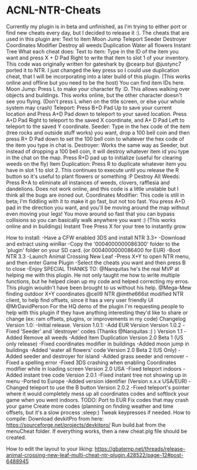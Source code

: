 # ACNL-NTR-Cheats
Currently my plugin is in beta and unfinished, as I'm trying to either port or find new cheats every day, but I decided to release it :).
The cheats that are used in this plugin are:
Text to item
Moon Jump
Teleport
Seeder
Destroyer
Coordinates Modifier
Destroy all weeds
Duplication
Water all flowers
Instant Tree
What each cheat does:
Text to item: Type in the ID of the item you want and press X + D Pad Right to write that item to slot 1 of your inventory. This code was originally written for gateshark by @cearp but @justync7 ported it to NTR. I just changed the key press so I could use duplication cheat, that I will be incorporating into a later build of this plugin. (This works online and offline but you need to be the host) You can find item IDs here.
Moon Jump: Press L to make your character fly :D. This allows walking over objects and buildings. This works online, but the other character doesn't see you flying. (Don't press L when on the title screen, or else your whole system may crash)
Teleport: Press B+D Pad Up to save your current location and Press A+D Pad down to teleport to your saved location. Press A+D Pad Right to teleport to the saved X coordinate, and A+ D Pad Left to teleport to the saved Y coordinate.
Seeder: Type in the hex code of the item (tree rocks and outside stuff works) you want, drop a 100 bell coin and then press R+ D Pad down to set the 100 bell coin to whatever the hex code of the item you type in chat is.
Destroyer: Works the same way as Seeder, but instead of dropping a 100 bell coin, it will destroy whatever item id you type in the chat on the map. Press R+D pad up to initialize (useful for clearing weeds on the fly)
Item Duplication:
Press R to duplicate whatever item you have in slot 1 to slot 2. This continues to execute until you release the R button so it's useful to plant flowers or something :P
Destroy All Weeds:
Press R+A to eliminate all instances of weeds, clovers, rafflesia and dandelions. Does not work online, and this code is a little unstable but I think all the bugs are ironed out.
Coordinates Modifier: This code is still in beta; I'm fiddling with it to make it go fast, but not too fast. You press A+D pad in the direction you want, and you'll be moving around the map without even moving your legs! You move around so fast that you can bypass collisions so you can basically walk anywhere you want :) (This works online and in buildings)
Instant Tree
Press X for your tree to instantly grow

How to install:
-Have a CFW enabled 3DS and install NTR 3.3+
-Download and extract using winRar
-Copy the '0004000000086300' folder to the 'plugin' folder on your SD card. (or 0004000000086400 for EUR)
-Boot NTR 3.3
-Launch Animal Crossing New Leaf
-Press X+Y to open NTR menu, and then enter Game Plugin
-Select the cheats you want and then press B to close
-Enjoy
SPECIAL THANKS TO:
@Nanquitas he's the real MVP at helping me with this plugin. He not only taught me how to write multiple functions, but he helped clean up my code and helped correcting my erros. This plugin wouldn't have been brought to us without his help.
@Mega-Mew finding outdoor X+Y coordinates
@cell9 NTR
@imthe666st modified NTR client, to help find offsets, since it has a very user friendly UI
@MrDavidPerson For the HQ demo of the plugin
I'm requesting people to help with this plugin if they have anything interesting they'd like to share or change (ex: ram offsets, plugins, or improvements in my code)
Changelog
Version 1.0:
-Initial release.
Version 1.0.1:
-Add EUR Version
Version 1.0.2
-Fixed 'Seeder' and 'destroyer' codes (Thanks @Nanquitas :) )
Version 1.1
-Added Remove all weeds
-Added Item Duplication
Version 2.0 Beta 1 (US only release)
-Fixed coordinates modifier in buildings
-Added moon jump in buildings
-Added 'water all flowers' code
Version 2.0 Beta 2 (US Only)
-Added seeder and destroyer for island
-Added grass seeder and remover
-Fixed a spelling error
-Fixed 3DS crashing when enabling Coordinates modifier while in loading screen
Version 2.0 USA
-Fixed teleport indoors
-Added instant tree code
Version 2.0.1
-Fixed instant tree not showing up in menu
-Ported to Europe
-Added version identifier (Version x.x.x USA/EUR)
-Changed teleport to use the B button
Version 2.0.2
-Fixed teleport's pointer where it would completely mess up all coordinates codes and softlock your game when you went indoors.
TODO:
Port to EUR
Fix codes that may crash your game
Create more codes (planning on finding weather and time offsets, but it's a slow process :sleep:)
Tweak keypresses if needed.
How to compile:
Download devkitPro from here: https://sourceforge.net/projects/devkitpro/
Run build.bat from the menuCheat folder. If everything works, then a new cheat.plg file should be created.

How to edit the layout to your liking:
https://gbatemp.net/threads/release-animal-crossing-new-leaf-multi-cheat-ntr-plugin.428522/page-12#post-6488945
